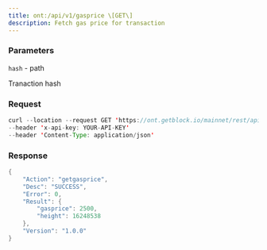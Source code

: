 ```yaml
---
title: ont:/api/v1/gasprice \[GET\]
description: Fetch gas price for transaction
---
```


### Parameters


`hash` - path

Tranaction hash

### Request

``` java
curl --location --request GET 'https://ont.getblock.io/mainnet/rest/api/v1/gasprice' 
--header 'x-api-key: YOUR-API-KEY' 
--header 'Content-Type: application/json' 
```

###  Response

``` java
{
    "Action": "getgasprice",
    "Desc": "SUCCESS",
    "Error": 0,
    "Result": {
        "gasprice": 2500,
        "height": 16248538
    },
    "Version": "1.0.0"
}
```

